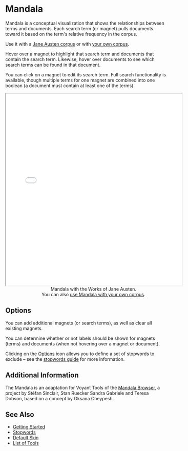 # Mandala

Mandala is a conceptual visualization that shows the relationships between terms and documents. Each search term (or magnet) pulls documents toward it based on the term's relative frequency in the corpus.

Use it with a <a href="../?view=Mandala&corpus=austen" target="_blank">Jane Austen corpus</a> or with <a href="../?view=Mandala" target="_blank">your own corpus</a>.


Hover over a magnet to highlight that search term and documents that contain the search term. Likewise, hover over documents to see which search terms can be found in that document.

You can click on a magnet to edit its search term. Full search functionality is available, though multiple terms for one magnet are combined into one boolean (a document must contain at least one of the terms).

<iframe src="../tool/Mandala/?corpus=austen&subtitle=The+Works+of+Jane+Austen" style="width: 550px; height: 600px;"></iframe>
<div style="width: 550px; text-align: center; margin-bottom: 1em;">Mandala with the Works of Jane Austen. <span style="white-space: nowrap;">You can also <a href="../?view=Mandala" target="_blank">use Mandala with your own corpus</a>.</span></div>

## Options

You can add additional magnets (or search terms), as well as clear all existing magnets.

You can determine whether or not labels should be shown for magnets (terms) and documents (when not hovering over a magnet or document).

Clicking on the [Options](#!/guide/options) icon allows you to define a set of stopwords to exclude – see the [stopwords guide](#!/guide/stopwords) for more information.

## Additional Information

The Mandala is an adaptation for Voyant Tools of the [Mandala Browser](http://mandala.humviz.org/), a project by Stéfan Sinclair, Stan Ruecker Sandra Gabriele and Teresa Dobson, based on a concept by Oksana Cheypesh.

## See Also

- [Getting Started](#!/guide/start)
- [Stopwords](#!/guide/stopwords)
- [Default Skin](#!/guide/skins-section-default-skin)
- [List of Tools](#!/guide/tools)
